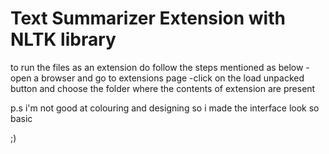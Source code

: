 # Text Summarizer Extension with NLTK library

to run the files as an extension do follow the steps mentioned as below
-open a browser and go to extensions page
-click on the load unpacked button and choose the folder where the contents of extension are present

p.s i'm not good at colouring and designing so i made the interface look so basic

;)
